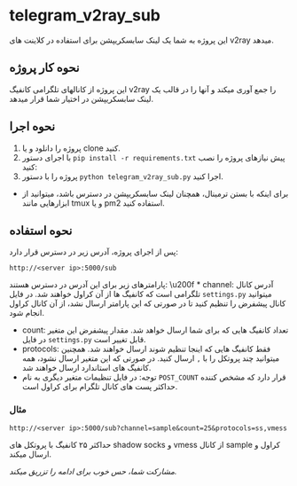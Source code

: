 # telegram_v2ray_sub

این پروژه به شما یک لینک سابسکریپشن برای استفاده در کلاینت های v2ray میدهد.

## نحوه کار پروژه
این پروژه از کانالهای تلگرامی کانفیگ v2ray را جمع آوری میکند و آنها را در قالب یک لینک سابسکریپشن در اختیار شما قرار میدهد.

## نحوه اجرا
1. پروژه را دانلود و یا clone کنید.
2. با اجرای دستور `pip install -r requirements.txt` پیش نیازهای پروژه را نصب کنید:
3. پروژه را با دستور `python telegram_v2ray_sub.py` اجرا کنید.
* برای اینکه با بستن ترمینال، همچنان لینک سابسکریپشن در دسترس باشد، میتوانید از ابزارهایی مانند tmux و یا pm2 استفاده کنید.

## نحوه استفاده
پس از اجرای پروژه، آدرس زیر در دسترس قرار دارد:

`http://<server ip>:5000/sub`

پارامترهای زیر برای این آدرس در دسترس هستند:
\u200f * channel:
آدرس کانال تلگرامی است که کانفیگ ها از آن کراول خواهند شد. در فایل `settings.py` میتوانید کانال پیشفرض را تنظیم کنید تا در صورتی که این پارامتر ارسال نشد، از آن کانال کراول انجام شود.
* count:
تعداد کانفیگ هایی که برای شما ارسال خواهد شد. مقدار پیشفرض این متغیر در فایل `settings.py` قابل تغییر است.
* protocols:
فقط کانفیگ هایی که اینجا تنظیم شوند ارسال خواهند شد. همچنین میتوانید چند پروتکل را با `,` ارسال کنید. در صورتی که این متغیر ارسال نشود، همه کانفیگ های استاندارد ارسال خواهند شد.
* توجه: در فایل تنظیمات متغیر دیگری به نام `POST_COUNT` قرار دارد که مشخص کننده حداکثر پست های کانال تلگرام برای کراول است.

### مثال
`http://<server ip>:5000/sub?channel=sample&count=25&protocols=ss,vmess`

حداکثر ۲۵ کانفیگ با پروتکل های shadow socks و vmess از کانال sample کراول و ارسال میکند.

_مشارکت شما، حس خوب برای ادامه را تزریق میکند._
